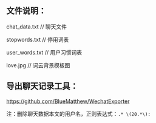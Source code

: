 ## 文件说明：

chat_data.txt // 聊天文件

stopwords.txt // 停用词表

user_words.txt // 用户习惯词表

love.jpg // 词云背景模板图

## 导出聊天记录工具：
https://github.com/BlueMatthew/WechatExporter



注：删除聊天数据本文的用户名，正则表达式：`.* \(20.*\):`